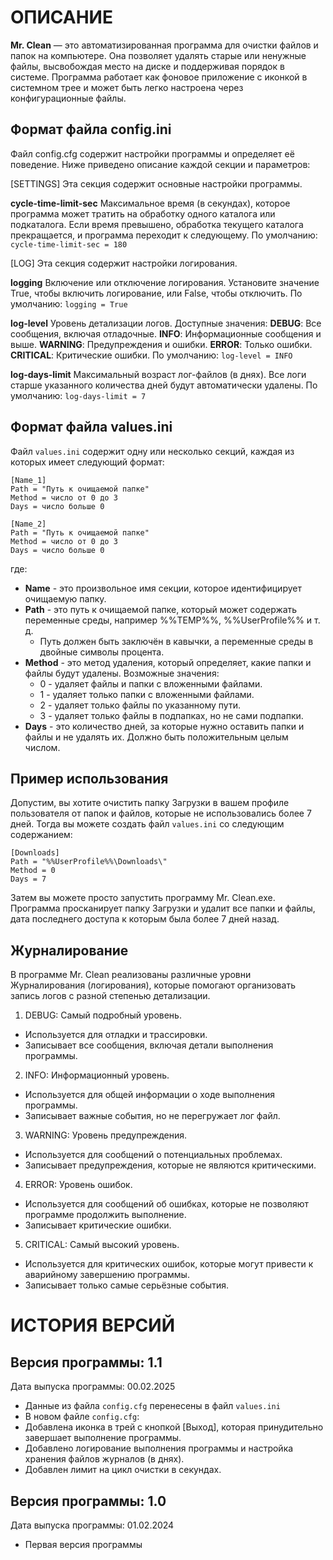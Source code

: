 # ОПИСАНИЕ

**Mr. Clean** — это автоматизированная программа для очистки файлов и папок на компьютере.
Она позволяет удалять старые или ненужные файлы, высвобождая место на диске и поддерживая порядок в системе.
Программа работает как фоновое приложение с иконкой в системном трее и может быть легко настроена через конфигурационные файлы.


## Формат файла config.ini
Файл config.cfg содержит настройки программы и определяет её поведение. Ниже приведено описание каждой секции и параметров:

[SETTINGS]
Эта секция содержит основные настройки программы.

**cycle-time-limit-sec**
Максимальное время (в секундах), которое программа может тратить на обработку одного каталога или подкаталога.
Если время превышено, обработка текущего каталога прекращается, и программа переходит к следующему.
По умолчанию: `cycle-time-limit-sec = 180`

[LOG]
Эта секция содержит настройки логирования.

**logging**
Включение или отключение логирования. Установите значение True, чтобы включить логирование, или False, чтобы отключить.
По умолчанию: `logging = True`

**log-level**
Уровень детализации логов. Доступные значения:
**DEBUG**: Все сообщения, включая отладочные.
**INFO**: Информационные сообщения и выше.
**WARNING**: Предупреждения и ошибки.
**ERROR**: Только ошибки.
**CRITICAL**: Критические ошибки.
По умолчанию: `log-level = INFO`

**log-days-limit**
Максимальный возраст лог-файлов (в днях). Все логи старше указанного количества дней будут автоматически удалены.
По умолчанию: `log-days-limit = 7`



## Формат файла values.ini
Файл `values.ini` содержит одну или несколько секций, каждая из которых имеет следующий формат:
```
[Name_1]
Path = "Путь к очищаемой папке"
Method = число от 0 до 3
Days = число больше 0

[Name_2]
Path = "Путь к очищаемой папке"
Method = число от 0 до 3
Days = число больше 0
```

где:
- **Name** - это произвольное имя секции, которое идентифицирует очищаемую папку.
- **Path** - это путь к очищаемой папке, который может содержать переменные среды, например %%TEMP%%, %%UserProfile%% и т. д.
  - Путь должен быть заключён в кавычки, а переменные среды в двойные символы процента.
- **Method** - это метод удаления, который определяет, какие папки и файлы будут удалены. Возможные значения:
  - 0 - удаляет файлы и папки с вложенными файлами.
  - 1 - удаляет только папки с вложенными файлами.
  - 2 - удаляет только файлы по указанному пути.
  - 3 - удаляет только файлы в подпапках, но не сами подпапки.
- **Days** - это количество дней, за которые нужно оставить папки и файлы и не удалять их. Должно быть положительным целым числом.


## Пример использования
Допустим, вы хотите очистить папку Загрузки в вашем профиле пользователя от папок и файлов, которые не использовались более 7 дней.
Тогда вы можете создать файл `values.ini` со следующим содержанием:
```
[Downloads]
Path = "%%UserProfile%%\Downloads\"
Method = 0
Days = 7
```

Затем вы можете просто запустить программу Mr. Clean.exe.
Программа просканирует папку Загрузки и удалит все папки и файлы, дата последнего доступа к которым была более 7 дней назад.


## Журналирование
В программе Mr. Clean реализованы различные уровни Журналирования (логирования), которые помогают организовать запись логов с разной степенью детализации.

1. DEBUG:
Самый подробный уровень.
  - Используется для отладки и трассировки.
  - Записывает все сообщения, включая детали выполнения программы.
2. INFO:
Информационный уровень.
  - Используется для общей информации о ходе выполнения программы.
  - Записывает важные события, но не перегружает лог файл.
3. WARNING:
Уровень предупреждения.
  - Используется для сообщений о потенциальных проблемах.
  - Записывает предупреждения, которые не являются критическими.
4. ERROR:
Уровень ошибок.
  - Используется для сообщений об ошибках, которые не позволяют программе продолжить выполнение.
  - Записывает критические ошибки.
5. CRITICAL:
Самый высокий уровень.
  - Используется для критических ошибок, которые могут привести к аварийному завершению программы.
  - Записывает только самые серьёзные события.


# ИСТОРИЯ ВЕРСИЙ

## Версия программы: 1.1
Дата выпуска программы: 00.02.2025

- Данные из файла `config.cfg` перенесены в файл `values.ini`
- В новом файле `config.cfg`:
 - Добавлена иконка в трей с кнопкой [Выход], которая принудительно завершает выполнение программы.
 - Добавлено логирование выполнения программы и настройка хранения файлов журналов (в днях).
 - Добавлен лимит на цикл очистки в секундах.

## Версия программы: 1.0
Дата выпуска программы: 01.02.2024

- Первая версия программы